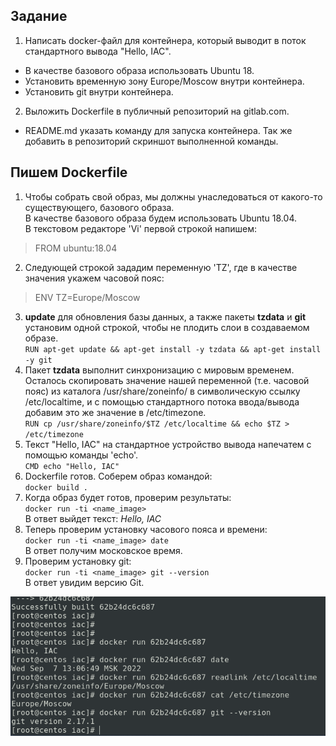 ## Задание  
1. Написать docker-файл для контейнера, который выводит в поток стандартного вывода "Hello, IAC".  
- В качестве базового образа использовать Ubuntu 18.  
- Установить временную зону Europe/Moscow внутри контейнера.  
- Установить git внутри контейнера.  

2. Выложить Dockerfile в публичный репозиторий на gitlab.com.  
- README.md указать команду для запуска контейнера. Так же добавить в репозиторий скриншот выполненной команды.  

## Пишем Dockerfile 
1. Чтобы собрать свой образ, мы должны унаследоваться от какого-то существующего, базового  образа.  
В качестве базового образа будем использовать Ubuntu 18.04.  
В текстовом редакторе 'Vi' первой строкой напишем:  
> FROM ubuntu:18.04  
2. Следующей строкой зададим переменную 'TZ', где в качестве значения укажем часовой пояс:  
> ENV TZ=Europe/Moscow  
3. **update** для обновления базы данных, а также пакеты **tzdata** и **git** установим одной строкой, чтобы не плодить слои в создаваемом образе.  
`RUN apt-get update && apt-get install -y tzdata && apt-get install -y git` 
4. Пакет **tzdata** выполнит синхронизацию с мировым временем. Осталось скопировать значение нашей переменной (т.е. часовой пояс) из каталога /usr/share/zoneinfo/ в символическую ссылку /etc/localtime, и с помощью стандартного потока ввода/вывода добавим это же значение в /etc/timezone.  
`RUN cp /usr/share/zoneinfo/$TZ /etc/localtime && echo $TZ > /etc/timezone`   
5. Текст "Hello, IAC" на стандартное устройство вывода напечатем с помощью команды 'echo'.  
`CMD echo "Hello, IAC"`  
6. Dockerfile готов. Соберем образ командой:  
`docker build .`  
7. Когда образ будет готов, проверим результаты:  
`docker run -ti <name_image>`  
В ответ выйдет текст: *Hello, IAC*  
8. Теперь проверим установку часового пояса и времени:    
`docker run -ti <name_image> date`  
В ответ получим московское время.  
9. Проверим установку git:  
`docker run -ti <name_image> git --version`  
В ответ увидим версию Git.  


![](https://github.com/remizovk/test_iac/blob/ee2b3e63874bb27f0654bf8e10528351a7294337/Screenshot%20from%202022-09-07%2013-08-19.png)
